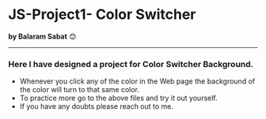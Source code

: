 # JS-Project1- Color Switcher 
**by Balaram Sabat** 😊

___
### Here I have designed a project for **Color Switcher Background**.
- Whenever you click any of the color in the Web page the background of the color will turn to that same color.
- To practice more go to the above files and try it out yourself.
- If you have any doubts please reach out to me.
